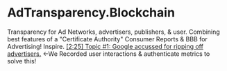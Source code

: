# AdTransparency.Blockchain
Transparency for Ad Networks, advertisers, publishers, &amp; user. Combining best features of a "Certificate Authority" Consumer Reports &amp; BBB for Advertising! Inspire. [[2:25] Topic #1: Google accussed for ripping off advertisers.](https://www.youtube.com/watch?v=nfCUTZWwlvo&amp;t=145s) &lt;-We Recorded user interactions &amp; authenticate metrics to solve this!

